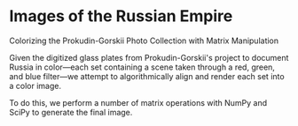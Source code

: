 # Images of the Russian Empire

Colorizing the Prokudin-Gorskii Photo Collection with Matrix Manipulation

Given the digitized glass plates from Prokudin-Gorskii's project to document Russia in color—each set containing a scene taken through a red, green, and blue filter—we attempt to algorithmically align and render each set into a color image.

To do this, we perform a number of matrix operations with NumPy and SciPy to generate the final image.

